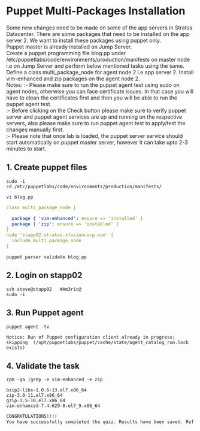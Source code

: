 # Puppet Multi-Packages Installation
Some new changes need to be made on some of the app servers in Stratos Datacenter. There are some packages that need to be installed on the app server 2. We want to install these packages using puppet only.  
Puppet master is already installed on Jump Server.  
Create a puppet programming file blog.pp under /etc/puppetlabs/code/environments/production/manifests on master node i.e on Jump Server and perform below mentioned tasks using the same.  
Define a class multi_package_node for agent node 2 i.e app server 2. Install vim-enhanced and zip packages on the agent node 2.  
Notes: :- Please make sure to run the puppet agent test using sudo on agent nodes, otherwise you can face certificate issues. In that case you will have to clean the certificates first and then you will be able to run the puppet agent test.  
:- Before clicking on the Check button please make sure to verify puppet server and puppet agent services are up and running on the respective servers, also please make sure to run puppet agent test to apply/test the changes manually first.  
:- Please note that once lab is loaded, the puppet server service should start automatically on puppet master server, however it can take upto 2-3 minutes to start.  

## 1. Create puppet files
`sudo -i`  
`cd /etc/puppetlabs/code/environments/production/manifests/`

`vi blog.pp`
```yaml
class multi_package_node {

  package { 'vim-enhanced': ensure => 'installed' }
  package { 'zip': ensure => 'installed' }
}
node 'stapp02.stratos.xfusioncorp.com' {
  include multi_package_node
}
```

`puppet parser validate blog.pp`  


## 2. Login on stapp02
`ssh steve@stapp02   #Am3ric@`  
`sudo -i`  


## 3. Run Puppet agent
`puppet agent -tv`
```comsole
Notice: Run of Puppet configuration client already in progress; skipping  (/opt/puppetlabs/puppet/cache/state/agent_catalog_run.lock exists)
```

## 4. Validate the task
`rpm -qa |grep -e vim-enhanced -e zip`  
```console
bzip2-libs-1.0.6-13.el7.x86_64
zip-3.0-11.el7.x86_64
gzip-1.5-10.el7.x86_64
vim-enhanced-7.4.629-8.el7_9.x86_64
```


```bash
CONGRATULATIONS!!!!
You have successfully completed the quiz. Results have been saved. Ref ID:62c0267b7eb6566d9ba5b0cd
```
